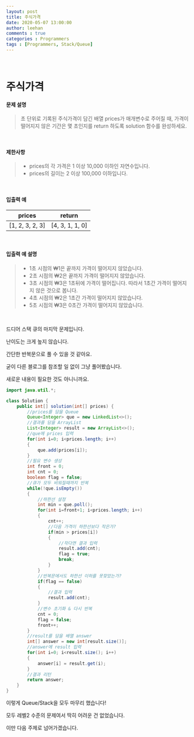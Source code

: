```yaml
---
layout: post
title: 주식가격
date: 2020-05-07 13:00:00
author: leehan
comments : true
categories : Programmers
tags : [Programmers, Stack/Queue]
---
```




<br/>

# 주식가격

#### 문제 설명

> 초 단위로 기록된 주식가격이 담긴 배열 prices가 매개변수로 주어질 때, 가격이 떨어지지 않은 기간은 몇 초인지를 return 하도록 solution 함수를 완성하세요.

<br/>

#### 제한사항

> - prices의 각 가격은 1 이상 10,000 이하인 자연수입니다.
> - prices의 길이는 2 이상 100,000 이하입니다.

<br/>

#### 입출력 예

| prices          | return          |
| --------------- | --------------- |
| [1, 2, 3, 2, 3] | [4, 3, 1, 1, 0] |

<br/>

#### 입출력 예 설명

> - 1초 시점의 ₩1은 끝까지 가격이 떨어지지 않았습니다.
> - 2초 시점의 ₩2은 끝까지 가격이 떨어지지 않았습니다.
> - 3초 시점의 ₩3은 1초뒤에 가격이 떨어집니다. 따라서 1초간 가격이 떨어지지 않은 것으로 봅니다.
> - 4초 시점의 ₩2은 1초간 가격이 떨어지지 않았습니다.
> - 5초 시점의 ₩3은 0초간 가격이 떨어지지 않았습니다.

<br/>

드디어 스택 큐의 마지막 문제입니다.

난이도는 크게 높지 않습니다.

간단한 반복문으로 풀 수 있을 것 같아요.

굳이 다른 블로그를 참조할 일 없이 그냥 풀어봤습니다.

새로운 내용이 필요한 것도 아니니까요.

```java
import java.util.*;

class Solution {
    public int[] solution(int[] prices) {
        //prices를 담을 Queue
        Queue<Integer> que = new LinkedList<>();
        //결과를 담을 ArrayList
        List<Integer> result = new ArrayList<>();
        //que에 prices 입력
        for(int i=0; i<prices.length; i++)
        {
            que.add(prices[i]);
        }
        //필요 변수 생성
        int front = 0;
        int cnt = 0;
        boolean flag = false;
        //큐가 모두 비워질때까지 반복
        while(!que.isEmpty())
        {
            //하한선 설정
            int min = que.poll();
            for(int i=front+1; i<prices.length; i++)
            {
                cnt++;
                //다음 가격이 하한선보다 작은가?
                if(min > prices[i])
                {
                    //작다면 결과 입력
                    result.add(cnt);
                    flag = true;
                    break;
                }
            }
            //반복문에서도 하한선 이하를 못찾았는가?
            if(flag == false)
            {
                //결과 입력
                result.add(cnt);
            }
            //변수 초기화 & 다시 반복
            cnt = 0;
            flag = false;
            front++;
        }
        //result를 담을 배열 answer
        int[] answer = new int[result.size()];
        //answer에 result 입력
        for(int i=0; i<result.size(); i++)
        {
            answer[i] = result.get(i);
        }
        //결과 리턴
        return answer;
    }
}
```

이렇게 Queue/Stack을 모두 마무리 했습니다!

모두 레벨2 수준의 문제여서 딱히 어려운 건 없었습니다.

이만 다음 주제로 넘어가겠습니다.